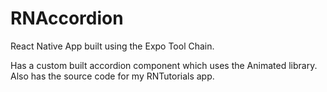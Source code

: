 # RNAccordion
React Native App built using the Expo Tool Chain.

Has a custom built accordion component which uses the Animated library.
Also has the source code for my RNTutorials app.
